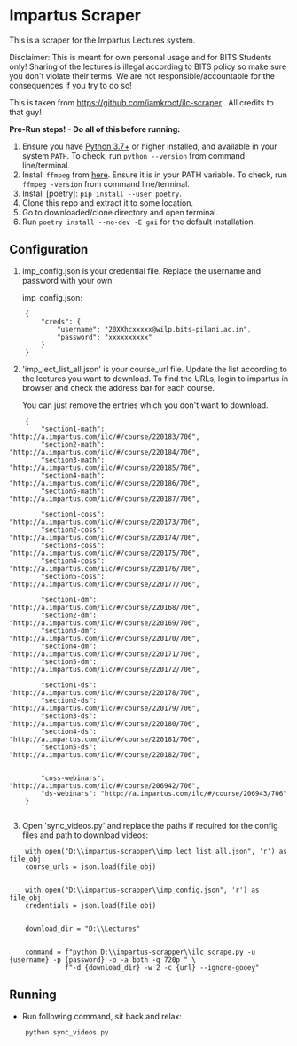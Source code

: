 # Impartus Scraper

This is a scraper for the Impartus Lectures system.

Disclaimer: This is meant for own personal usage and for BITS Students only! Sharing of the lectures is illegal according to BITS policy so make sure you don't violate their terms. We are not responsible/accountable for the consequences if you try to do so!

This is taken from https://github.com/iamkroot/ilc-scraper . All credits to that guy! 

**Pre-Run steps! - Do all of this before running:**
1. Ensure you have [Python 3.7+](https://www.python.org/downloads/) or higher installed, and available in your system `PATH`. To check, run `python --version` from command line/terminal.
2. Install `ffmpeg` from [here](http://ffmpeg.org/download.html). Ensure it is in your PATH variable. To check, run `ffmpeg -version` from command line/terminal.
3. Install [poetry]: `pip install --user poetry`.
4. Clone this repo and extract it to some location.
5. Go to downloaded/clone directory and open terminal.
6. Run `poetry install --no-dev -E gui` for the default installation.

## Configuration
1. imp_config.json is your credential file. Replace the username and password with your own.

	 imp_config.json:

```
	{
		"creds": {
			"username": "20XXhcxxxxx@wilp.bits-pilani.ac.in",
			"password": "xxxxxxxxxx"
		}
	}
```

2. 'imp_lect_list_all.json' is your course_url file. Update the list according to the lectures you want to download. To find the URLs,
	 login to impartus in browser and check the address bar for each course.

	 You can just remove the entries which you don't want to download.

```
	{
		"section1-math": "http://a.impartus.com/ilc/#/course/220183/706",
		"section2-math": "http://a.impartus.com/ilc/#/course/220184/706",
		"section3-math": "http://a.impartus.com/ilc/#/course/220185/706",
		"section4-math": "http://a.impartus.com/ilc/#/course/220186/706",
		"section5-math": "http://a.impartus.com/ilc/#/course/220187/706",

		"section1-coss": "http://a.impartus.com/ilc/#/course/220173/706",
		"section2-coss": "http://a.impartus.com/ilc/#/course/220174/706",
		"section3-coss": "http://a.impartus.com/ilc/#/course/220175/706",
		"section4-coss": "http://a.impartus.com/ilc/#/course/220176/706",
		"section5-coss": "http://a.impartus.com/ilc/#/course/220177/706",

		"section1-dm": "http://a.impartus.com/ilc/#/course/220168/706",
		"section2-dm": "http://a.impartus.com/ilc/#/course/220169/706",
		"section3-dm": "http://a.impartus.com/ilc/#/course/220170/706",
		"section4-dm": "http://a.impartus.com/ilc/#/course/220171/706",
		"section5-dm": "http://a.impartus.com/ilc/#/course/220172/706",

		"section1-ds": "http://a.impartus.com/ilc/#/course/220178/706",
		"section2-ds": "http://a.impartus.com/ilc/#/course/220179/706",
		"section3-ds": "http://a.impartus.com/ilc/#/course/220180/706",
		"section4-ds": "http://a.impartus.com/ilc/#/course/220181/706",
		"section5-ds": "http://a.impartus.com/ilc/#/course/220182/706",


		"coss-webinars": "http://a.impartus.com/ilc/#/course/206942/706",
		"ds-webinars": "http://a.impartus.com/ilc/#/course/206943/706"
	}
		
```

3. Open 'sync_videos.py' and replace the paths if required for the config files and path to download videos:

```
	with open("D:\\impartus-scrapper\\imp_lect_list_all.json", 'r') as file_obj:
    course_urls = json.load(file_obj)

	
	with open("D:\\impartus-scrapper\\imp_config.json", 'r') as file_obj:
    credentials = json.load(file_obj)

	
	download_dir = "D:\\Lectures"


	command = f"python D:\\impartus-scrapper\\ilc_scrape.py -u {username} -p {password} -o -a both -q 720p " \
              f"-d {download_dir} -w 2 -c {url} --ignore-gooey"

```

## Running

* Run following command, sit back and relax:

```
	python sync_videos.py

```
